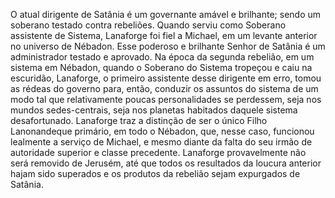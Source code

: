 ﻿O atual dirigente de Satânia é um governante amável e brilhante; sendo um soberano testado contra rebeliões. Quando serviu como Soberano assistente de Sistema, Lanaforge foi fiel a Michael, em um levante anterior no universo de Nébadon. Esse poderoso e brilhante Senhor de Satânia é um administrador testado e aprovado. Na época da segunda rebelião, em um sistema em Nébadon, quando o Soberano do Sistema tropeçou e caiu na escuridão, Lanaforge, o primeiro assistente desse dirigente em erro, tomou as rédeas do governo para, então, conduzir os assuntos do sistema de um modo tal que relativamente poucas personalidades se perdessem, seja nos mundos sedes-centrais, seja nos planetas habitados daquele sistema desafortunado. Lanaforge traz a distinção de ser o único Filho Lanonandeque primário, em todo o Nébadon, que, nesse caso, funcionou lealmente a serviço de Michael, e mesmo diante da falta do seu irmão de autoridade superior e classe precedente. Lanaforge provavelmente não será removido de Jerusém, até que todos os resultados da loucura anterior hajam sido superados e os produtos da rebelião sejam expurgados de Satânia.